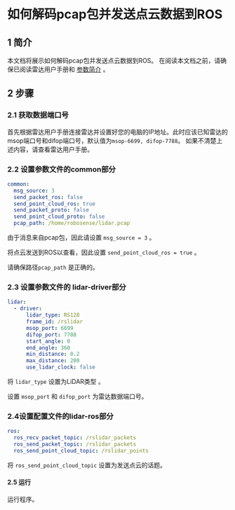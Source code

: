 # 如何解码pcap包并发送点云数据到ROS

## 1 简介

本文档将展示如何解码pcap包并发送点云数据到ROS。 在阅读本文档之前，请确保已阅读雷达用户手册和 [参数简介](../intro/parameter_intro.md) 。

## 2 步骤

### 2.1 获取数据端口号

首先根据雷达用户手册连接雷达并设置好您的电脑的IP地址。此时应该已知雷达的msop端口号和difop端口号，默认值为```msop-6699, difop-7788```。 如果不清楚上述内容，请查看雷达用户手册。

### 2.2 设置参数文件的common部分

```yaml
common:
  msg_source: 3                                       
  send_packet_ros: false                                
  send_point_cloud_ros: true                            
  send_packet_proto: false                              
  send_point_cloud_proto: false                         
  pcap_path: /home/robosense/lidar.pcap        
```

由于消息来自pcap包，因此请设置 ```msg_source = 3``` 。

将点云发送到ROS以查看，因此设置 ```send_point_cloud_ros = true``` 。 

请确保路径```pcap_path``` 是正确的。

### 2.3 设置参数文件的 lidar-driver部分

```yaml
lidar:
  - driver:
      lidar_type: RS128            
      frame_id: /rslidar           
      msop_port: 6699             
      difop_port: 7788           
      start_angle: 0               
      end_angle: 360              
      min_distance: 0.2            
      max_distance: 200           
      use_lidar_clock: false      
```

将 ```lidar_type``` 设置为LiDAR类型 。


设置 ```msop_port``` 和 ```difop_port``` 为雷达数据端口号。

### 2.4设置配置文件的lidar-ros部分

```yaml
ros:
  ros_recv_packet_topic: /rslidar_packets    
  ros_send_packet_topic: /rslidar_packets    
  ros_send_point_cloud_topic: /rslidar_points     
```

将 ```ros_send_point_cloud_topic``` 设置为发送点云的话题。 

#### 2.5 运行

运行程序。

